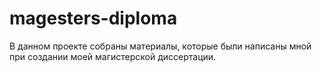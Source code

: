 # magesters-diploma
В данном проекте собраны материалы, которые были написаны мной при создании моей магистерской диссертации.
